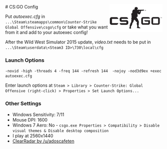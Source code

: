 <img src="csgo-logo.jpg" align="right" height="90px"/>
# CS:GO Config

Put *autoexec.cfg* in `...\Steam\steamapps\common\Counter-Strike Global Offensive\csgo\cfg` or take what you want from it and add to your autoexec config!

After the Wild West Simulator 2015 update, *video.txt* needs to be put in `...\Steam\userdata\<Steam3 ID>\730\local\cfg`

### Launch Options

	-novid -high -threads 4 -freq 144 -refresh 144  -nojoy -nod3d9ex +exec autoexec.cfg

Enter launch options at `Steam > Library > Counter-Strike: Global Offensive (right-click) > Properties > Set Launch Options...`

### Other Settings
+ Windows Sensitivity: 7/11
+ Mouse DPI: 1600
+ Windows 7 Aero: No - `csgo.exe Properties > Compatibility > Disable visual themes & Disable desktop composition`
+ I play at 2560x1440 
+ [ClearRadar by /u/adoscafeten](http://www.csmeta.com/clearradar/)

